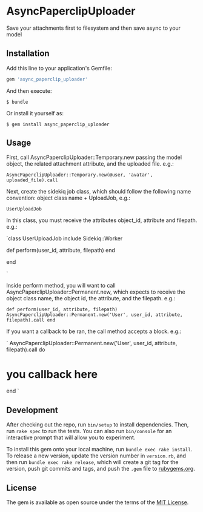 # AsyncPaperclipUploader

Save your attachments first to filesystem and then save async to your model

## Installation

Add this line to your application's Gemfile:

```ruby
gem 'async_paperclip_uploader'
```

And then execute:

    $ bundle

Or install it yourself as:

    $ gem install async_paperclip_uploader

## Usage

First, call AsyncPaperclipUploader::Temporary.new passing the model object, the related attachment attribute, and the uploaded file. 
e.g.:

`AsyncPaperclipUploader::Temporary.new(@user, 'avatar', uploaded_file).call`

Next, create the sidekiq job class, which should follow the following name convention: object class name + UploadJob, e.g.:

`UserUploadJob`

In this class, you must receive the attributes object_id, attribute and filepath. e.g.:

`class UserUploadJob
  include Sidekiq::Worker

  def perform(user_id, attribute, filepath)
  end

end

`

Inside perform method, you will want to call AsyncPaperclipUploader::Permanent.new, which expects to receive the object class name, the object id, the attribute, and the filepath. e.g.:


`
def perform(user_id, attribute, filepath)
  AsyncPaperclipUploader::Permanent.new('User', user_id, attribute, filepath).call
end
`

If you want a callback to be ran, the call method accepts a block. e.g.:

`
AsyncPaperclipUploader::Permanent.new('User', user_id, attribute, filepath).call do
  # you callback here
end
`


## Development

After checking out the repo, run `bin/setup` to install dependencies. Then, run `rake spec` to run the tests. You can also run `bin/console` for an interactive prompt that will allow you to experiment.

To install this gem onto your local machine, run `bundle exec rake install`. To release a new version, update the version number in `version.rb`, and then run `bundle exec rake release`, which will create a git tag for the version, push git commits and tags, and push the `.gem` file to [rubygems.org](https://rubygems.org).

## License

The gem is available as open source under the terms of the [MIT License](https://opensource.org/licenses/MIT).
